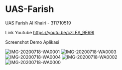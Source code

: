 # UAS-Farish
UAS Farish Al Khairi - 311710519


Link Youtube            https://youtu.be/czLEA_9E69I


Screenshot Demo Aplikasi


![IMG-20200718-WA0001](https://user-images.githubusercontent.com/37461432/87823887-6e59fa80-c89e-11ea-8647-e39b03afdf19.jpg)
![IMG-20200718-WA0003](https://user-images.githubusercontent.com/37461432/87823888-6f8b2780-c89e-11ea-815a-00b1931b0081.jpg)
![IMG-20200718-WA0004](https://user-images.githubusercontent.com/37461432/87823892-7023be00-c89e-11ea-9782-b8dbd61db1c2.jpg)
![IMG-20200718-WA0002](https://user-images.githubusercontent.com/37461432/87823894-70bc5480-c89e-11ea-99ff-f35d67187e60.jpg)
![IMG-20200718-WA0000](https://user-images.githubusercontent.com/37461432/87823896-7154eb00-c89e-11ea-8f53-19cc549af5f8.jpg)
